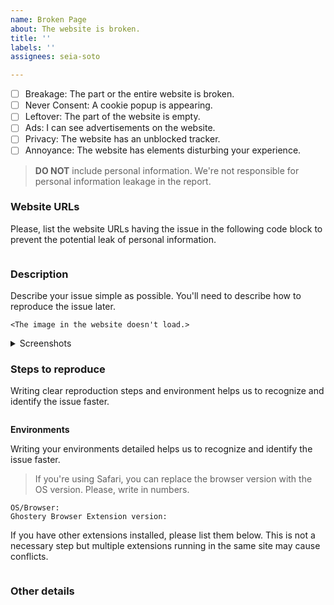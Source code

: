 ```yaml
---
name: Broken Page
about: The website is broken.
title: ''
labels: ''
assignees: seia-soto

---
```


- [ ] Breakage: The part or the entire website is broken.
- [ ] Never Consent: A cookie popup is appearing.
- [ ] Leftover: The part of the website is empty.
- [ ] Ads: I can see advertisements on the website.
- [ ] Privacy: The website has an unblocked tracker.
- [ ] Annoyance: The website has elements disturbing your experience.

> **DO NOT** include personal information.
> We're not responsible for personal information leakage in the report.

### Website URLs

Please, list the website URLs having the issue in the following code block to prevent the potential leak of personal information.

```

```

### Description

Describe your issue simple as possible.
You'll need to describe how to reproduce the issue later.

```
<The image in the website doesn't load.>
```

<details>
<summary>Screenshots</summary>

> Note that uploading any kind of artifacts via GitHub can be accessed without authentication.
>
> https://docs.github.com/en/get-started/writing-on-github/working-with-advanced-formatting/attaching-files

Paste or upload your screenshots here:



</details>

### Steps to reproduce

Writing clear reproduction steps and environment helps us to recognize and identify the issue faster.

```

```

**Environments**

Writing your environments detailed helps us to recognize and identify the issue faster.

> If you're using Safari, you can replace the browser version with the OS version. Please, write in numbers.

```
OS/Browser:
Ghostery Browser Extension version:
```

If you have other extensions installed, please list them below.
This is not a necessary step but multiple extensions running in the same site may cause conflicts.

```

```

### Other details

